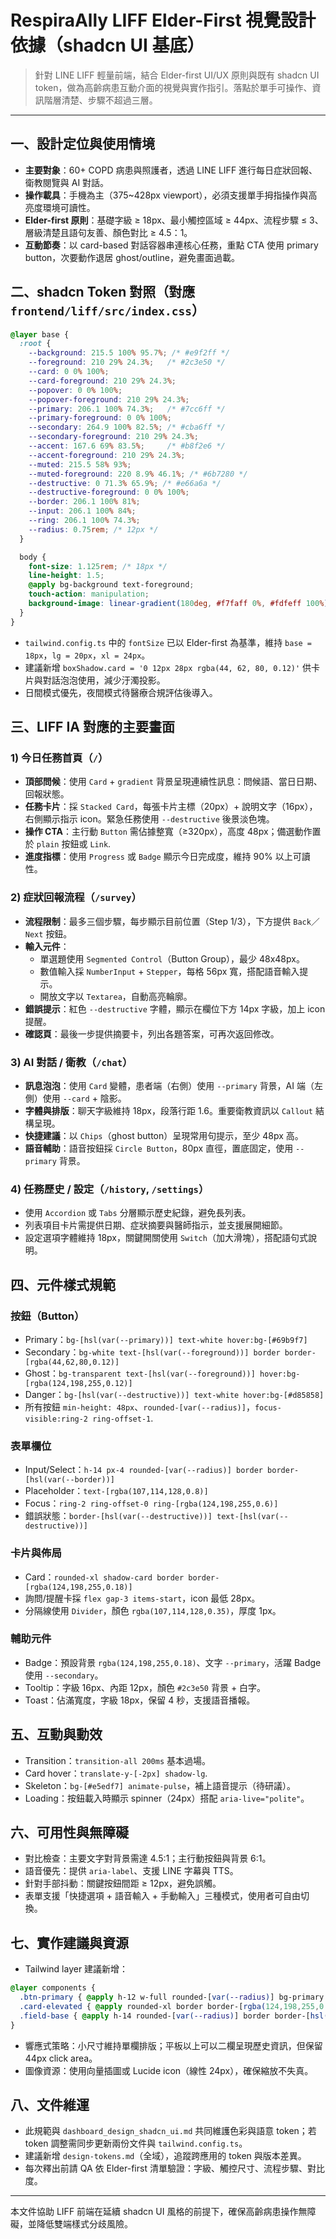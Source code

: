 # RespiraAlly LIFF Elder-First 視覺設計依據（shadcn UI 基底）

> 針對 LINE LIFF 輕量前端，結合 Elder-first UI/UX 原則與既有 shadcn UI token，做為高齡病患互動介面的視覺與實作指引。落點於單手可操作、資訊階層清楚、步驟不超過三層。

---

## 一、設計定位與使用情境
- **主要對象**：60+ COPD 病患與照護者，透過 LINE LIFF 進行每日症狀回報、衛教閱覽與 AI 對話。
- **操作載具**：手機為主（375~428px viewport），必須支援單手拇指操作與高亮度環境可讀性。
- **Elder-first 原則**：基礎字級 ≥ 18px、最小觸控區域 ≥ 44px、流程步驟 ≤ 3、層級清楚且語句友善、顏色對比 ≥ 4.5：1。
- **互動節奏**：以 card-based 對話容器串連核心任務，重點 CTA 使用 primary button，次要動作退居 ghost/outline，避免畫面過載。

## 二、shadcn Token 對照（對應 `frontend/liff/src/index.css`）

```css
@layer base {
  :root {
    --background: 215.5 100% 95.7%; /* #e9f2ff */
    --foreground: 210 29% 24.3%;   /* #2c3e50 */
    --card: 0 0% 100%;
    --card-foreground: 210 29% 24.3%;
    --popover: 0 0% 100%;
    --popover-foreground: 210 29% 24.3%;
    --primary: 206.1 100% 74.3%;   /* #7cc6ff */
    --primary-foreground: 0 0% 100%;
    --secondary: 264.9 100% 82.5%; /* #cba6ff */
    --secondary-foreground: 210 29% 24.3%;
    --accent: 167.6 69% 83.5%;     /* #b8f2e6 */
    --accent-foreground: 210 29% 24.3%;
    --muted: 215.5 58% 93%;
    --muted-foreground: 220 8.9% 46.1%; /* #6b7280 */
    --destructive: 0 71.3% 65.9%; /* #e66a6a */
    --destructive-foreground: 0 0% 100%;
    --border: 206.1 100% 81%;
    --input: 206.1 100% 84%;
    --ring: 206.1 100% 74.3%;
    --radius: 0.75rem; /* 12px */
  }

  body {
    font-size: 1.125rem; /* 18px */
    line-height: 1.5;
    @apply bg-background text-foreground;
    touch-action: manipulation;
    background-image: linear-gradient(180deg, #f7faff 0%, #fdfeff 100%);
  }
}
```

- `tailwind.config.ts` 中的 `fontSize` 已以 Elder-first 為基準，維持 `base = 18px`，`lg = 20px`，`xl = 24px`。
- 建議新增 `boxShadow.card = '0 12px 28px rgba(44, 62, 80, 0.12)'` 供卡片與對話泡泡使用，減少汙濁投影。
- 日間模式優先，夜間模式待醫療合規評估後導入。

## 三、LIFF IA 對應的主要畫面

### 1) 今日任務首頁（`/`）
- **頂部問候**：使用 `Card` + `gradient` 背景呈現連續性訊息：問候語、當日日期、回報狀態。
- **任務卡片**：採 `Stacked Card`，每張卡片主標（20px）+ 說明文字（16px），右側顯示指示 icon。緊急任務使用 `--destructive` 後景淡色塊。
- **操作 CTA**：主行動 `Button` 需佔據整寬（≥320px），高度 48px；備選動作置於 `plain` 按鈕或 `Link`.
- **進度指標**：使用 `Progress` 或 `Badge` 顯示今日完成度，維持 90% 以上可讀性。

### 2) 症狀回報流程（`/survey`）
- **流程限制**：最多三個步驟，每步顯示目前位置（Step 1/3），下方提供 `Back`／`Next` 按鈕。
- **輸入元件**：
  - 單選題使用 `Segmented Control`（Button Group），最少 48x48px。
  - 數值輸入採 `NumberInput` + `Stepper`，每格 56px 寬，搭配語音輸入提示。
  - 開放文字以 `Textarea`，自動高亮輪廓。
- **錯誤提示**：紅色 `--destructive` 字體，顯示在欄位下方 14px 字級，加上 icon 提醒。
- **確認頁**：最後一步提供摘要卡，列出各題答案，可再次返回修改。

### 3) AI 對話 / 衛教（`/chat`）
- **訊息泡泡**：使用 `Card` 變體，患者端（右側）使用 `--primary` 背景，AI 端（左側）使用 `--card` + 陰影。
- **字體與排版**：聊天字級維持 18px，段落行距 1.6。重要衛教資訊以 `Callout` 結構呈現。
- **快捷建議**：以 `Chips`（ghost button）呈現常用句提示，至少 48px 高。
- **語音輔助**：語音按鈕採 `Circle Button`，80px 直徑，置底固定，使用 `--primary` 背景。

### 4) 任務歷史 / 設定（`/history`, `/settings`）
- 使用 `Accordion` 或 `Tabs` 分層顯示歷史紀錄，避免長列表。
- 列表項目卡片需提供日期、症狀摘要與醫師指示，並支援展開細節。
- 設定選項字體維持 18px，關鍵開關使用 `Switch`（加大滑塊），搭配語句式說明。

## 四、元件樣式規範

### 按鈕（Button）
- Primary：`bg-[hsl(var(--primary))] text-white hover:bg-[#69b9f7]`
- Secondary：`bg-white text-[hsl(var(--foreground))] border border-[rgba(44,62,80,0.12)]`
- Ghost：`bg-transparent text-[hsl(var(--foreground))] hover:bg-[rgba(124,198,255,0.12)]`
- Danger：`bg-[hsl(var(--destructive))] text-white hover:bg-[#d85858]`
- 所有按鈕 `min-height: 48px`、`rounded-[var(--radius)]`，`focus-visible:ring-2 ring-offset-1`.

### 表單欄位
- Input/Select：`h-14 px-4 rounded-[var(--radius)] border border-[hsl(var(--border))]`
- Placeholder：`text-[rgba(107,114,128,0.8)]`
- Focus：`ring-2 ring-offset-0 ring-[rgba(124,198,255,0.6)]`
- 錯誤狀態：`border-[hsl(var(--destructive))] text-[hsl(var(--destructive))]`

### 卡片與佈局
- Card：`rounded-xl shadow-card border border-[rgba(124,198,255,0.18)]`
- 詢問/提醒卡採 `flex gap-3 items-start`，icon 最低 28px。
- 分隔線使用 `Divider`，顏色 `rgba(107,114,128,0.35)`，厚度 1px。

### 輔助元件
- Badge：預設背景 `rgba(124,198,255,0.18)`、文字 `--primary`，活躍 Badge 使用 `--secondary`。
- Tooltip：字級 16px、內距 12px，顏色 `#2c3e50` 背景 + 白字。
- Toast：佔滿寬度，字級 18px，保留 4 秒，支援語音播報。

## 五、互動與動效
- Transition：`transition-all 200ms` 基本過場。
- Card hover：`translate-y-[-2px] shadow-lg`.
- Skeleton：`bg-[#e5edf7] animate-pulse`，補上語音提示（待研議）。
- Loading：按鈕載入時顯示 spinner（24px）搭配 `aria-live="polite"`。

## 六、可用性與無障礙
- 對比檢查：主要文字對背景需達 4.5:1；主行動按鈕與背景 6:1。
- 語音優先：提供 `aria-label`、支援 LINE 字幕與 TTS。
- 針對手部抖動：關鍵按鈕間距 ≥ 12px，避免誤觸。
- 表單支援「快捷選項 + 語音輸入 + 手動輸入」三種模式，使用者可自由切換。

## 七、實作建議與資源
- Tailwind layer 建議新增：

```css
@layer components {
  .btn-primary { @apply h-12 w-full rounded-[var(--radius)] bg-primary text-primary-foreground font-semibold; }
  .card-elevated { @apply rounded-xl border border-[rgba(124,198,255,0.18)] shadow-card bg-card; }
  .field-base { @apply h-14 rounded-[var(--radius)] border border-[hsl(var(--border))] px-4 text-base; }
}
```

- 響應式策略：小尺寸維持單欄排版；平板以上可以二欄呈現歷史資訊，但保留 44px click area。
- 圖像資源：使用向量插圖或 Lucide icon（線性 24px），確保縮放不失真。

## 八、文件維運
- 此規範與 `dashboard_design_shadcn_ui.md` 共同維護色彩與語意 token；若 token 調整需同步更新兩份文件與 `tailwind.config.ts`。
- 建議新增 `design-tokens.md`（全域），追蹤跨應用的 token 與版本差異。
- 每次釋出前請 QA 依 Elder-first 清單驗證：字級、觸控尺寸、流程步驟、對比度。

---

本文件協助 LIFF 前端在延續 shadcn UI 風格的前提下，確保高齡病患操作無障礙，並降低雙端樣式分歧風險。
